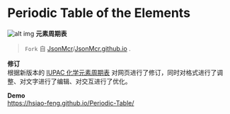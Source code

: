 # Periodic Table of the Elements
![alt img](https://repository-images.githubusercontent.com/227406601/6f2e0c80-1c7d-11ea-9b19-44ec659598a1)
**元素周期表**  
>`Fork` 自 [JsonMcr](https://github.com/JsonMcr)/[JsonMcr.github.io](https://github.com/JsonMcr/JsonMcr.github.io) .  

**修订**  
根据新版本的 [IUPAC 化学元素周期表](http://www.chemsoc.org.cn/library/a2611.html) 对网页进行了修订，同时对格式进行了调整、对文字进行了编辑、对交互进行了优化。  

**Demo**  
<https://hsiao-feng.github.io/Periodic-Table/>  
